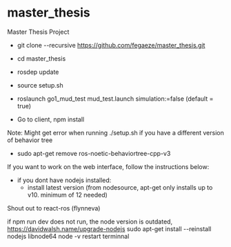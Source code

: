 # master_thesis

Master Thesis Project

- git clone --recursive https://github.com/fegaeze/master_thesis.git
- cd master_thesis
- rosdep update
- source setup.sh
- roslaunch go1_mud_test mud_test.launch simulation:=false (default = true)

- Go to client, npm install

Note: Might get error when running ./setup.sh if you have a different version of behavior tree 
- sudo apt-get remove ros-noetic-behaviortree-cpp-v3

If you want to work on the web interface, follow the instructions below:
- if you dont have nodejs installed:
    - install latest version (from nodesource, apt-get only installs up to v10. minimum of 12 needed)

Shout out to react-ros (flynneva)

if npm run dev does not run, the node version is outdated, 
https://davidwalsh.name/upgrade-nodejs
sudo apt-get install --reinstall nodejs libnode64
node -v
restart terminnal





